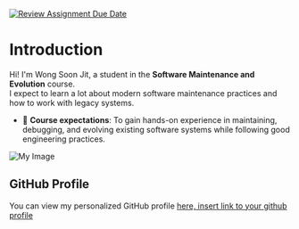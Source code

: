 [![Review Assignment Due Date](https://classroom.github.com/assets/deadline-readme-button-22041afd0340ce965d47ae6ef1cefeee28c7c493a6346c4f15d667ab976d596c.svg)](https://classroom.github.com/a/LQr4ft17)
# Introduction
Hi! I'm Wong Soon Jit, a student in the **Software Maintenance and Evolution** course.  
I expect to learn a lot about modern software maintenance practices and how to work with legacy systems.  

- 🧠 **Course expectations**: To gain hands-on experience in maintaining, debugging, and evolving existing software systems while following good engineering practices.  


![My Image](tutorial-1-SJWONG27/img_soonjit.jpeg)  <!-- Link to the uploaded image -->

## GitHub Profile

You can view my personalized GitHub profile [here, insert link to your github profile](https://github.com/SJWONG27)

